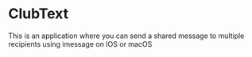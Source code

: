 # ClubText
This is an application where you can send a shared message to multiple recipients using imessage on IOS or macOS
